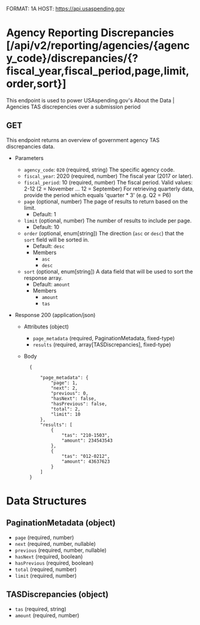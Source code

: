 FORMAT: 1A
HOST: https://api.usaspending.gov

# Agency Reporting Discrepancies [/api/v2/reporting/agencies/{agency_code}/discrepancies/{?fiscal_year,fiscal_period,page,limit,order,sort}]

This endpoint is used to power USAspending.gov's About the Data \| Agencies TAS discrepencies over a submission period

## GET

This endpoint returns an overview of government agency TAS discrepancies data.

+ Parameters
    + `agency_code`: `020` (required, string)
        The specific agency code.
    + `fiscal_year`: 2020 (required, number)
        The fiscal year (2017 or later).
    + `fiscal_period`: 10 (required, number)
        The fiscal period. Valid values: 2-12 (2 = November ... 12 = September)
        For retrieving quarterly data, provide the period which equals 'quarter * 3' (e.g. Q2 = P6)
    + `page` (optional, number)
        The page of results to return based on the limit.
        + Default: 1
    + `limit` (optional, number)
        The number of results to include per page.
        + Default: 10
    + `order` (optional, enum[string])
        The direction (`asc` or `desc`) that the `sort` field will be sorted in.
        + Default: `desc`
        + Members
            + `asc`
            + `desc`
    + `sort` (optional, enum[string])
        A data field that will be used to sort the response array.
        + Default: `amount`
        + Members
            + `amount`
            + `tas`

+ Response 200 (application/json)

    + Attributes (object)
        + `page_metadata` (required, PaginationMetadata, fixed-type)
        + `results` (required, array[TASDiscrepancies], fixed-type)
    + Body

            {

                "page_metadata": {
                    "page": 1,
                    "next": 2,
                    "previous": 0,
                    "hasNext": false,
                    "hasPrevious": false,
                    "total": 2,
                    "limit": 10
                },
                "results": [
                    {
                        "tas": "210-1503",
                        "amount": 234543543
                    },
                    {
                        "tas": "012-0212",
                        "amount": 43637623
                    }
                ]
            }

# Data Structures

## PaginationMetadata (object)
+ `page` (required, number)
+ `next` (required, number, nullable)
+ `previous` (required, number, nullable)
+ `hasNext` (required, boolean)
+ `hasPrevious` (required, boolean)
+ `total` (required, number)
+ `limit` (required, number)

## TASDiscrepancies (object)
+ `tas` (required, string)
+ `amount` (required, number)
